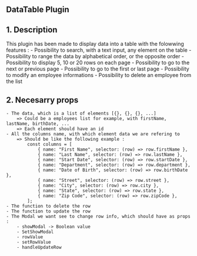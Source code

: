 ## DataTable Plugin

## 1. Description

This plugin has been made to display data into a table with the folowwing features : - Possibility to search, with a text input, any element on the table - Possibility to range the data by alphabetical order, or the opposite order - Possibility to display 5, 10 or 20 rows on each page - Possibility to go to the next or previous page - Possibility to go to the first or last page - Possibility to modify an employee informations - Possibility to delete an employee from the list

## 2. Necesarry props

    - The data, which is a list of elements [{}, {}, {}, ...]
        => Could be a employees list for example, with firstName, lastName, birthDate, ...
        => Each element should have an id
    - All the columns name, with which element data we are refering to
        => Should be like the following example :
            const columns = [
                { name: "First Name", selector: (row) => row.firstName },
                { name: "Last Name", selector: (row) => row.lastName },
                { name: "Start Date", selector: (row) => row.startDate },
                { name: "Department", selector: (row) => row.department },
                { name: "Date of Birth", selector: (row) => row.birthDate },
                { name: "Street", selector: (row) => row.street },
                { name: "City", selector: (row) => row.city },
                { name: "State", selector: (row) => row.state },
                { name: "Zip Code", selector: (row) => row.zipCode },
            ];
    - The function to delete the row
    - The function to update the row
    - The Modal we want see to change row info, which should have as props :
        - showModal -> Boolean value
        - SetShowModal
        - rowValue
        - setRowValue
        - handleUpdateRow

